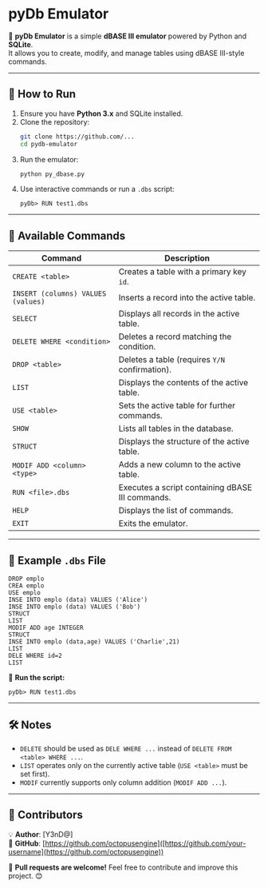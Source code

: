 # pyDb Emulator

🚀 **pyDb Emulator** is a simple **dBASE III emulator** powered by Python and **SQLite**.  
It allows you to create, modify, and manage tables using dBASE III-style commands.

---

## 📖 **How to Run**
1. Ensure you have **Python 3.x** and SQLite installed.
2. Clone the repository:
   ```bash
   git clone https://github.com/...
   cd pydb-emulator
   ```
3. Run the emulator:
   ```bash
   python py_dbase.py
   ```
4. Use interactive commands or run a `.dbs` script:
   ```plaintext
   pyDb> RUN test1.dbs
   ```

---

## 🔧 **Available Commands**
| Command                   | Description |
|---------------------------|---------------------------------------------|
| `CREATE <table>`          | Creates a table with a primary key `id`. |
| `INSERT (columns) VALUES (values)` | Inserts a record into the active table. |
| `SELECT`                  | Displays all records in the active table. |
| `DELETE WHERE <condition>` | Deletes a record matching the condition. |
| `DROP <table>`            | Deletes a table (requires `Y/N` confirmation). |
| `LIST`                    | Displays the contents of the active table. |
| `USE <table>`             | Sets the active table for further commands. |
| `SHOW`                    | Lists all tables in the database. |
| `STRUCT`                  | Displays the structure of the active table. |
| `MODIF ADD <column> <type>` | Adds a new column to the active table. |
| `RUN <file>.dbs`          | Executes a script containing dBASE III commands. |
| `HELP`                    | Displays the list of commands. |
| `EXIT`                    | Exits the emulator. |

---

## 📝 **Example `.dbs` File**
```plaintext
DROP emplo
CREA emplo
USE emplo
INSE INTO emplo (data) VALUES ('Alice')
INSE INTO emplo (data) VALUES ('Bob')
STRUCT
LIST
MODIF ADD age INTEGER
STRUCT
INSE INTO emplo (data,age) VALUES ('Charlie',21)
LIST
DELE WHERE id=2
LIST
```
📌 **Run the script:**  
```plaintext
pyDb> RUN test1.dbs
```

---

## 🛠 **Notes**
- `DELETE` should be used as `DELE WHERE ...` instead of `DELETE FROM <table> WHERE ...`.
- `LIST` operates only on the currently active table (`USE <table>` must be set first).
- `MODIF` currently supports only column addition (`MODIF ADD ...`).

---

## 🤝 **Contributors**
💡 **Author**: [Y3nD@]  
🔗 **GitHub**: [https://github.com/octopusengine]([https://github.com/your-username](https://github.com/octopusengine))

📌 **Pull requests are welcome!** Feel free to contribute and improve this project. 😊

